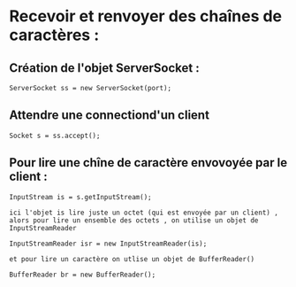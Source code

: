# Recevoir et renvoyer des chaînes de caractères :  
## Création de l'objet ServerSocket :  
`ServerSocket ss = new ServerSocket(port);`  
## Attendre une connectiond'un client   
`Socket s = ss.accept();`  
## Pour lire une chîne de caractère envovoyée par le client :  
`InputStream is = s.getInputStream();`  

    ici l'objet is lire juste un octet (qui est envoyée par un client) , alors pour lire un ensemble des octets , on utilise un objet de InputStreamReader  
`InputStreamReader isr = new InputStreamReader(is);`  
    
    et pour lire un caractère on utlise un objet de BufferReader()

`BufferReader br = new BufferReader();`